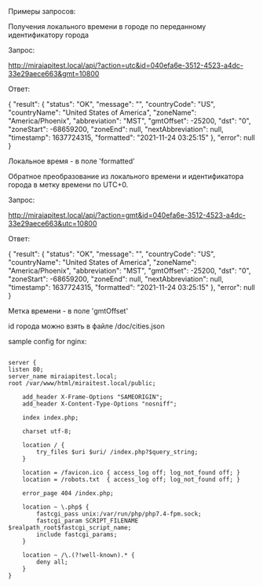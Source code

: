 
Примеры запросов:

Получения локального времени в городе
по переданному идентификатору города

Запрос:

http://miraiapitest.local/api/?action=utc&id=040efa6e-3512-4523-a4dc-33e29aece663&gmt=10800

Ответ:

{
"result": {
"status": "OK",
"message": "",
"countryCode": "US",
"countryName": "United States of America",
"zoneName": "America/Phoenix",
"abbreviation": "MST",
"gmtOffset": -25200,
"dst": "0",
"zoneStart": -68659200,
"zoneEnd": null,
"nextAbbreviation": null,
"timestamp": 1637724315,
"formatted": "2021-11-24 03:25:15"
},
"error": null
}

Локальное время - в поле 'formatted'


Обратное преобразование из локального времени
и идентификатора города
в метку времени по UTC+0.

Запрос:

http://miraiapitest.local/api/?action=gmt&id=040efa6e-3512-4523-a4dc-33e29aece663&utc=10800

Ответ:

{
"result": {
"status": "OK",
"message": "",
"countryCode": "US",
"countryName": "United States of America",
"zoneName": "America/Phoenix",
"abbreviation": "MST",
"gmtOffset": -25200,
"dst": "0",
"zoneStart": -68659200,
"zoneEnd": null,
"nextAbbreviation": null,
"timestamp": 1637724315,
"formatted": "2021-11-24 03:25:15"
},
"error": null
}

Метка времени - в поле 'gmtOffset'

id города можно взять в файле /doc/cities.json

sample config for nginx:

```

server {
listen 80;
server_name miraiapitest.local;
root /var/www/html/miraitest.local/public;

    add_header X-Frame-Options "SAMEORIGIN";
    add_header X-Content-Type-Options "nosniff";

    index index.php;

    charset utf-8;

    location / {
        try_files $uri $uri/ /index.php?$query_string;
    }

    location = /favicon.ico { access_log off; log_not_found off; }
    location = /robots.txt  { access_log off; log_not_found off; }

    error_page 404 /index.php;

    location ~ \.php$ {
        fastcgi_pass unix:/var/run/php/php7.4-fpm.sock;
        fastcgi_param SCRIPT_FILENAME $realpath_root$fastcgi_script_name;
        include fastcgi_params;
    }

    location ~ /\.(?!well-known).* {
        deny all;
    }
}

```
